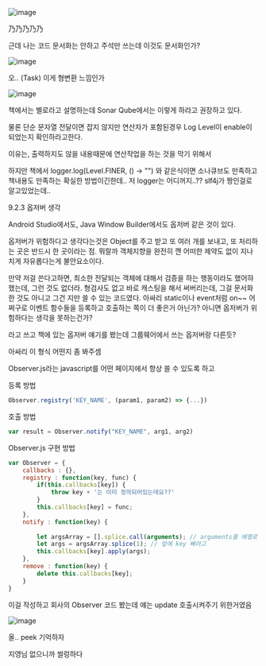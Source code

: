 
![image](https://user-images.githubusercontent.com/10288037/112743248-8d359280-8fd0-11eb-94b5-ee460ce26091.png)

乃乃乃乃乃

근데 나는 코드 문서화는 안하고 주석만 쓰는데 이것도 문서화인가?

![image](https://user-images.githubusercontent.com/10288037/112743250-9161b000-8fd0-11eb-8f55-a29721f4ed4a.png)



오.. (Task) 이게 형변환 느낌인가


![image](https://user-images.githubusercontent.com/10288037/112743253-945ca080-8fd0-11eb-8aec-95f98a40414c.png)




책에서는 별로라고 설명하는데 Sonar Qube에서는 이렇게 하라고 권장하고 있다.

물론 단순 문자열 전달이면 잡지 않지만 연산자가 포함된경우 Log Level이 enable이 되었는지 확인하라고한다.

이유는, 출력하지도 않을 내용때문에 연산작업을 하는 것을 막기 위해서


하지만 책에서 logger.log(Level.FINER, () -> "") 와 같은식이면 소나큐브도 만족하고 책내용도 만족하는 확실한 방법이긴한데.. 저 logger는 어디꺼지..?? slf4j가 짱인걸로 알고있었는데..


9.2.3 옵저버 생각

Android Studio에서도, Java Window Builder에서도 옵저버 같은 것이 있다.

옵저버가 위험하다고 생각다는것은 Object를 주고 받고 또 여러 개를 보내고, 또 처리하는 곳은 반드시 한 곳이라는 점. 뭐랄까 객체지향을 완전히 깬 어떠한 제약도 없이 지나치게 자유롭다는게 불안요소이다.


만약 저걸 쓴다고하면, 최소한 전달되는 객체에 대해서 검증을 하는 행동이라도 했어햐 했는데, 그런 것도 없더라. 형검사도 없고 바로 캐스팅을 해서 써버리는데, 그걸 문서화 한 것도 아니고 그건 지만 쓸 수 있는 코드였다. 아싸리 static이나 event처럼 on~~ 어쩌구로 이벤트 함수들을 등록하고 호출하는 쪽이 더 좋은거 아닌가? 아니면 옵저버가 위험하다는 생각을 못하는건가?


라고 쓰고 책에 있는 옵저버 얘기를 봤는데 그룹웨어에서 쓰는 옵저버랑 다른듯?


아싸리 이 형식 어떤지 좀 봐주셈


Observer.js라는 javascript를 어떤 페이지에서 항상 쓸 수 있도록 하고

등록 방법
``` js
Observer.registry('KEY_NAME', (param1, param2) => {...})
```
호출 방법
``` js
var result = Observer.notify("KEY_NAME", arg1, arg2)
```

Observer.js 구현 방법
``` js
var Observer = {
	callbacks : {},
	registry : function(key, func) {
		if(this.callbacks[key]) {
			throw key + '는 이미 정의되어있는데요??'
		}
		this.callbacks[key] = func;
	},
	notify : function(key) {
		
		let argsArray = [].splice.call(arguments); // arguments를 배열로 변경
		let args = argsArray.splice(1); // 앞에 key 빼려고
		this.callbacks[key].apply(args);
	},
	remove : function(key) {
		delete this.callbacks[key];
	}
}
```

이걸 작성하고 회사의 Observer 코드 봤는데 얘는 update 호출시켜주기 위한거였음

![image](https://user-images.githubusercontent.com/10288037/112743277-ca9a2000-8fd0-11eb-886b-b698cd4e8268.png)


올.. peek 기억하자



지영님 없으니까 썰렁하다